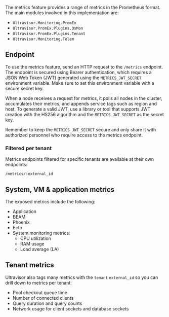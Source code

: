 <!--
SPDX-FileCopyrightText: 2025 Supabase <support@supabase.io>
SPDX-FileCopyrightText: 2025 Łukasz Niemier <~@hauleth.dev>

SPDX-License-Identifier: Apache-2.0
SPDX-License-Identifier: EUPL-1.2
-->

The metrics feature provides a range of metrics in the Prometheus format. The
main modules involved in this implementation are:

- `Ultravisor.Monitoring.PromEx`
- `Ultravisor.PromEx.Plugins.OsMon`
- `Ultravisor.PromEx.Plugins.Tenant`
- `Ultravisor.Monitoring.Telem`

## Endpoint

To use the metrics feature, send an HTTP request to the `/metrics` endpoint. The
endpoint is secured using Bearer authentication, which requires a JSON Web Token
(JWT) generated using the `METRICS_JWT_SECRET` environment variable. Make sure
to set this environment variable with a secure secret key.

When a node receives a request for metrics, it polls all nodes in the cluster,
accumulates their metrics, and appends service tags such as region and host. To
generate a valid JWT, use a library or tool that supports JWT creation with the
HS256 algorithm and the `METRICS_JWT_SECRET` as the secret key.

Remember to keep the `METRICS_JWT_SECRET` secure and only share it with
authorized personnel who require access to the metrics endpoint.

### Filtered per tenant

Metrics endpoints filtered for specific tenants are available at their own
endpoints:

```
/metrics/:external_id
```

## System, VM & application metrics

The exposed metrics include the following:

- Application
- BEAM
- Phoenix
- Ecto
- System monitoring metrics:
  * CPU utilization
  * RAM usage
  * Load average (LA)

## Tenant metrics

Ultravisor also tags many metrics with the `tenant` `external_id` so you can
drill down to metrics per tenant:

- Pool checkout queue time
- Number of connected clients
- Query duration and query counts
- Network usage for client sockets and database sockets
